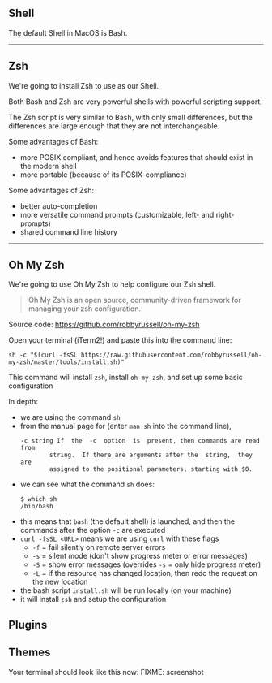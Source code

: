 ## Shell
The default Shell in MacOS is Bash.

---
## Zsh
We're going to install Zsh to use as our Shell.

Both Bash and Zsh are very powerful shells with powerful scripting support.

The Zsh script is very similar to Bash, with only small differences, but the differences
are large enough that they are not interchangeable.

Some advantages of Bash:
- more POSIX compliant, and hence avoids features that should exist in the modern shell
- more portable (because of its POSIX-compliance)


Some advantages of Zsh:
- better auto-completion
- more versatile command prompts (customizable, left- and right-prompts)
- shared command line history


---
## Oh My Zsh
We're going to use Oh My Zsh to help configure our Zsh shell.

> Oh My Zsh is an open source, community-driven framework for managing your zsh configuration.

Source code: https://github.com/robbyrussell/oh-my-zsh

Open your terminal (iTerm2!) and paste this into the command line:
```
sh -c "$(curl -fsSL https://raw.githubusercontent.com/robbyrussell/oh-my-zsh/master/tools/install.sh)"
```

This command will install `zsh`, install `oh-my-zsh`, and set up some basic configuration

In depth:
- we are using the command `sh`
- from the manual page for (enter `man sh` into the command line),
  ```
  -c string If  the  -c  option  is  present, then commands are read from
          string.  If there are arguments after the  string,  they  are
          assigned to the positional parameters, starting with $0.
  ```
- we can see what the command `sh` does:
  ```
  $ which sh
  /bin/bash
  ```
- this means that `bash` (the default shell) is launched, and then the commands after the option `-c` are executed
- `curl -fsSL <URL>` means we are using `curl` with these flags
  - `-f` = fail silently on remote server errors
  - `-s` = silent mode (don't show progress meter or error messages)
  - `-S` = show error messages (overrides `-s` = only hide progress meter)
  - `-L` = if the resource has changed location, then redo the request on the new location
- the bash script `install.sh` will be run locally (on your machine)
- it will install `zsh` and setup the configuration


## Plugins

## Themes

Your terminal should look like this now:
FIXME: screenshot


